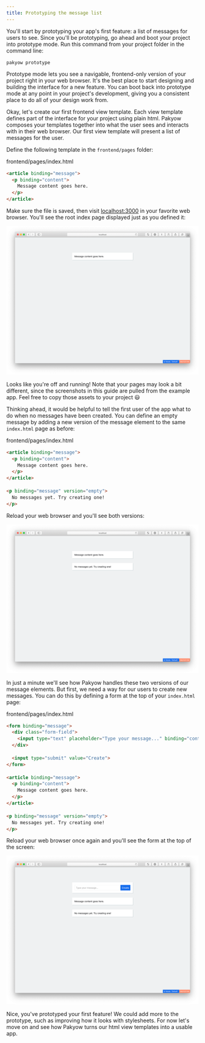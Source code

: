```yaml
---
title: Prototyping the message list
---
```


You'll start by prototyping your app's first feature: a list of messages for users to see. Since you'll be prototyping, go ahead and boot your project into prototype mode. Run this command from your project folder in the command line:

```
pakyow prototype
```

Prototype mode lets you see a navigable, frontend-only version of your project right in your web browser. It's the best place to start designing and building the interface for a new feature. You can boot back into prototype mode at any point in your project's development, giving you a consistent place to do all of your design work from.

Okay, let's create our first frontend view template. Each view template defines part of the interface for your project using plain html. Pakyow composes your templates together into what the user sees and interacts with in their web browser. Our first view template will present a list of messages for the user.

Define the following template in the `frontend/pages` folder:

<div class="filename">
  frontend/pages/index.html
</div>

```html
<article binding="message">
  <p binding="content">
    Message content goes here.
  </p>
</article>
```

Make sure the file is saved, then visit <a href="http://localhost:3000/" target="_blank">localhost:3000</a> in your favorite web browser. You'll see the root index page displayed just as you defined it:

![Pakyow Example: Message List Prototype](https://github.com/metabahn/pakyow-marketing-public/raw/master/docs/common/images/hello-example-screen-1.png "Pakyow Example: Message List Prototype")

Looks like you're off and running! Note that your pages may look a bit different, since the screenshots in this guide are pulled from the example app. Feel free to copy those assets to your project 😃

Thinking ahead, it would be helpful to tell the first user of the app what to do when no messages have been created. You can define an empty message by adding a new version of the message element to the same `index.html` page as before:

<div class="filename">
  frontend/pages/index.html
</div>

```html
<article binding="message">
  <p binding="content">
    Message content goes here.
  </p>
</article>

<p binding="message" version="empty">
  No messages yet. Try creating one!
</p>
```

Reload your web browser and you'll see both versions:

![Pakyow Example: Message List Prototype with Empty Version](https://github.com/metabahn/pakyow-marketing-public/raw/master/docs/common/images/hello-example-screen-2.png "Pakyow Example: Message List Prototype with Empty Version")

In just a minute we'll see how Pakyow handles these two versions of our message elements. But first, we need a way for our users to create new messages. You can do this by defining a form at the top of your `index.html` page:

<div class="filename">
  frontend/pages/index.html
</div>

```html
<form binding="message">
  <div class="form-field">
    <input type="text" placeholder="Type your message..." binding="content">
  </div>

  <input type="submit" value="Create">
</form>

<article binding="message">
  <p binding="content">
    Message content goes here.
  </p>
</article>

<p binding="message" version="empty">
  No messages yet. Try creating one!
</p>
```

Reload your web browser once again and you'll see the form at the top of the screen:

![Pakyow Example: Message List Prototype with Form](https://github.com/metabahn/pakyow-marketing-public/raw/master/docs/common/images/hello-example-screen-3.png "Pakyow Example: Message List Prototype with Form")

Nice, you've prototyped your first feature! We could add more to the prototype, such as improving how it looks with stylesheets. For now let's move on and see how Pakyow turns our html view templates into a usable app.
